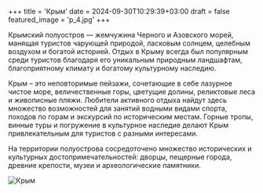 +++
title = 'Крым'
date = 2024-09-30T10:29:39+03:00
draft = false
featured_image = 'p_4.jpg'
+++

Крымский полуостров — жемчужина Черного и Азовского морей, манящая туристов чарующей природой, ласковым солнцем, целебным воздухом и богатой историей. Отдых в Крыму всегда был популярным среди туристов благодаря его уникальным природным ландшафтам, благоприятному климату и богатому культурному наследию.

Крым – это неповторимые пейзажи, сочетающие в себе лазурное чистое море, величественные горы, цветущие долины, реликтовые леса и живописные пляжи. Любители активного отдыха найдут здесь множество возможностей для занятий водными видами спорта, походов по горам и экскурсий по историческим местам. Горные тропы, винные туры и погружение в культурное наследие делают Крым привлекательным для туристов с разными интересами.

На территории полуострова сосредоточено множество исторических и культурных достопримечательностей: дворцы, пещерные города, древние крепости, музеи и археологические памятники.

![Крым](https://avatars.dzeninfra.ru/get-zen_doc/5232496/pub_615d06b7102be861557c7f32_615d0b35dccd0f25d3f2f54d/scale_1200)




